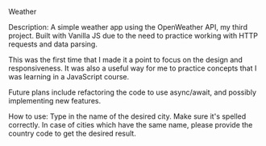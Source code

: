 Weather

Description: A simple weather app using the OpenWeather API, my third project. 
Built with Vanilla JS due to the need to practice working with HTTP requests and data parsing. 

This was the first time that I made it a point to focus on the design and responsiveness. It was also a useful way for me to practice concepts 
that I was learning in a JavaScript course. 

Future plans include refactoring the code to use async/await, and possibly implementing new features. 

How to use: Type in the name of the desired city. Make sure it's spelled correctly. In case of cities which have the same name, please provide 
the country code to get the desired result.
